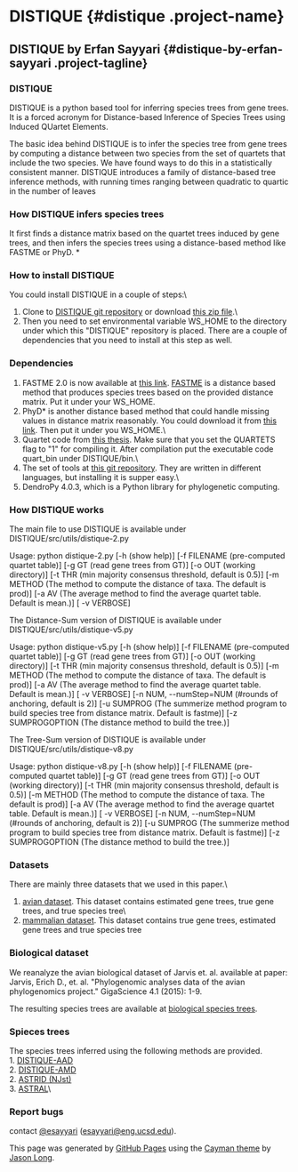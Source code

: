 <div class="section page-header">

DISTIQUE {#distique .project-name}
========

DISTIQUE by Erfan Sayyari {#distique-by-erfan-sayyari .project-tagline}
-------------------------

</div>

<div class="section main-content">

### <span id="distique">[<span class="octicon octicon-link"></span>](#distique)</span>DISTIQUE

DISTIQUE is a python based tool for inferring species trees from gene
trees. It is a forced acronym for Distance-based Inference of Species
Trees using Induced QUartet Elements.

The basic idea behind DISTIQUE is to infer the species tree from gene
trees by computing a distance between two species from the set of
quartets that include the two species. We have found ways to do this in
a statistically consistent manner. DISTIQUE introduces a family of distance-based tree inference methods, 
with running times ranging between quadratic to quartic in the number of leaves

### <span id="how-distique-infers-species-trees">[<span class="octicon octicon-link"></span>](#how-distique-infers-species-trees)</span>How DISTIQUE infers species trees

It first finds a distance matrix based on the quartet trees induced by
gene trees, and then infers the species trees using a distance-based
method like FASTME or PhyD. \*

### <span id="how-to-install-distique">[<span class="octicon octicon-link"></span>](#how-to-install-distique)</span>How to install DISTIQUE

You could install DISTIQUE in a couple of steps:\
 1. Clone to [DISTIQUE git
repository](https://github.com/esayyari/DISTIQUE) or download [this zip
file](https://github.com/esayyari/DISTIQUE/archive/master.zip).\
 2. Then you need to set environmental variable WS\_HOME to the
directory under which this "DISTIQUE" repository is placed. There are
a couple of dependencies that you need to install at this step as well.

### <span id="dependencies">[<span class="octicon octicon-link"></span>](#dependencies)</span>Dependencies

1.  FASTME 2.0 is now available at [this
    link](http://www.atgc-montpellier.fr/fastme/binaries.php).
    [FASTME](http://www.atgc-montpellier.fr/fastme/binaries.php) is a
    distance based method that produces species trees based on the
    provided distance matrix. Put it under your WS\_HOME.
2.  PhyD\* is another distance based method that could handle missing
    values in distance matrix reasonably. You could download it from
    [this link](http://www.atgc-montpellier.fr/phyd/binaries.php). Then
    put it under you WS\_HOME.\
3.  Quartet code from [this thesis](http://jensjohansen.com/thesis/).
    Make sure that you set the QUARTETS flag to "1" for compiling it.
    After compilation put the executable code quart\_bin under
    DISTIQUE/bin.\
4.  The set of tools at [this git
    repository](https://github.com/smirarab/global). They are written in
    different languages, but installing it is supper easy.\
5.  DendroPy 4.0.3, which is a Python library for
    phylogenetic computing.

### <span id="how-distique-works">[<span class="octicon octicon-link"></span>](#how-distique-works)</span>How DISTIQUE works

The main file to use DISTIQUE is available under
DISTIQUE/src/utils/distique-2.py

Usage: python distique-2.py \[-h (show help)\] \[-f FILENAME
(pre-computed quartet table)\] \[-g GT (read gene trees from GT)\] \[-o
OUT (working directory)\] \[-t THR (min majority consensus threshold,
default is 0.5)\] \[-m METHOD (The method to compute the distance of
taxa. The default is prod)\] \[-a AV (The average method
to find the average quartet table. Default is mean.)\] \[ -v VERBOSE\]

The Distance-Sum version of DISTIQUE is available under DISTIQUE/src/utils/distique-v5.py


Usage: python distique-v5.py \[-h (show help)\] \[-f FILENAME
(pre-computed quartet table)\] \[-g GT (read gene trees from GT)\] \[-o
OUT (working directory)\] \[-t THR (min majority consensus threshold,
default is 0.5)\] \[-m METHOD (The method to compute the distance of
taxa. The default is prod)\] \[-a AV (The average method
to find the average quartet table. Default is mean.)\] \[ -v VERBOSE\]
\[-n NUM, --numStep=NUM (#rounds of anchoring, default is 2)\]
\[-u SUMPROG  (The summerize method program to build species tree from distance matrix. Default is fastme)\]
\[-z SUMPROGOPTION  (The distance method to build the tree.)\]


The Tree-Sum version of DISTIQUE is available under DISTIQUE/src/utils/distique-v8.py


Usage: python distique-v8.py \[-h (show help)\] \[-f FILENAME
(pre-computed quartet table)\] \[-g GT (read gene trees from GT)\] \[-o
OUT (working directory)\] \[-t THR (min majority consensus threshold,
default is 0.5)\] \[-m METHOD (The method to compute the distance of
taxa. The default is prod)\] \[-a AV (The average method
to find the average quartet table. Default is mean.)\] \[ -v VERBOSE\]
\[-n NUM, --numStep=NUM (#rounds of anchoring, default is 2)\]
\[-u SUMPROG  (The summerize method program to build species tree from distance matrix. Default is fastme)\]
\[-z SUMPROGOPTION  (The distance method to build the tree.)\]


### <span id="datasets">[<span class="octicon octicon-link"></span>](#datasets)</span>Datasets

There are mainly three datasets that we used in this paper.\
 1. [avian dataset]().
This dataset contains estimated gene trees, true gene trees, and true
species tree\
 2. [mammalian dataset]().
This dataset contains true gene trees, estimated gene trees and true
species tree

### <span id="biological-dataset">[<span class="octicon octicon-link"></span>](#biological-dataset)</span>Biological dataset

We reanalyze the avian biological dataset of Jarvis et. al. available at
paper:\
 Jarvis, Erich D., et. al. "Phylogenomic analyses data of the avian
phylogenomics project." GigaScience 4.1 (2015): 1-9.

The resulting species trees are available at [biological species
trees]().
### <span id="spieces-trees">[<span class="octicon octicon-link"></span>](#spieces-trees)</span>Spieces trees

The species trees inferred using the following methods are provided. \
 1.
[DISTIQUE-AAD]()\
 2.
[DISTIQUE-AMD]()\
 2. [ASTRID
(NJst)]()\
 3.
[ASTRAL]()\

### <span id="report-bugs">[<span class="octicon octicon-link"></span>](#report-bugs)</span>Report bugs

contact [@esayyari](https://github.com/esayyari)
(<esayyari@eng.ucsd.edu>).

<span class="site-footer-credits">This page was generated by [GitHub
Pages](https://pages.github.com) using the [Cayman
theme](https://github.com/jasonlong/cayman-theme) by [Jason
Long](https://twitter.com/jasonlong).</span>

</div>

